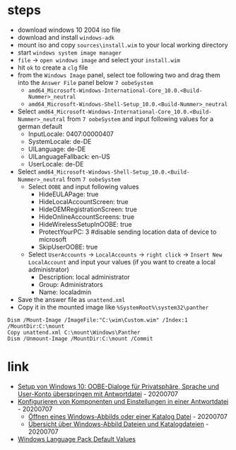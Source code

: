 # steps

* download windows 10 2004 iso file
* download and install `windows-adk`
* mount iso and copy `sources\install.wim` to your local working directory
* start `windows system image manager`
* `file` -> `open windows image` and select your `install.wim`
* hit `ok` to create a `clg` file
* from the `Windows Image` panel, select toe following two and drag them into the `Answer File` panel below `7 oobeSystem`
    * `amd64_Microsoft-Windows-International-Core_10.0.<Build-Nummer>_neutral`
    * `amd64_Microsoft-Windows-Shell-Setup_10.0.<Build-Nummer>_neutral`
* Select `amd64_Microsoft-Windows-International-Core_10.0.<Build-Nummer>_neutral` from `7 oobeSystem` and input following values for a german default
    * InputLocale: 0407:00000407
    * SystemLocale: de-DE
    * UILanguage: de-DE
    * UILanguageFallback: en-US
    * UserLocale: de-DE
* Select `amd64_Microsoft-Windows-Shell-Setup_10.0.<Build-Nummer>_neutral` from `7 oobeSystem`
    * Select `OOBE` and input following values
        * HideEULAPage: true
        * HideLocalAccountScreen: true
        * HideOEMRegistrationScreen: true
        * HideOnlineAccountScreens: true
        * HideWirelessSetupInOOBE: true
        * ProtectYourPC: 3  #disable sending location data of device to microsoft
        * SkipUserOOBE: true
    * Select `UserAccounts` -> `LocalAccounts` -> `right click` -> `Insert New LocalAccount` and input your values (if you want to create a local administrator)
        * Description: local administrator
        * Group: Administrators
        * Name: localadmin
* Save the answer file as `unattend.xml`
* Copy it in the mounted image like `%SystemRoot%\system32\panther`
```
Dism /Mount-Image /ImageFile:"C:\wim\Custom.wim" /Index:1 /MountDir:C:\mount
Copy unattend.xml C:\mount\Windows\Panther
Dism /Unmount-Image /MountDir:C:\mount /Commit
```

# link

* [Setup von Windows 10: OOBE-Dialoge für Privatsphäre, Sprache und User-Konto überspringen mit Antwortdatei](https://www.windowspro.de/wolfgang-sommergut/setup-windows-10-oobe-dialoge-fuer-privatsphaere-sprache-user-konto-ueberspringen) - 20200707
* [Konfigurieren von Komponenten und Einstellungen in einer Antwortdatei](https://docs.microsoft.com/de-de/windows-hardware/customize/desktop/wsim/configure-components-and-settings-in-an-answer-file) - 20200707
    * [Öffnen eines Windows-Abbilds oder einer Katalog Datei](https://docs.microsoft.com/de-de/windows-hardware/customize/desktop/wsim/open-a-windows-image-or-catalog-file) - 20200707
    * [Übersicht über Windows-Abbild Dateien und Katalogdateien](https://docs.microsoft.com/de-de/windows-hardware/customize/desktop/wsim/windows-image-files-and-catalog-files-overview) - 20200707
* [Windows Language Pack Default Values](https://docs.microsoft.com/en-us/previous-versions/windows/it-pro/windows-8.1-and-8/hh825682(v=win.10))
